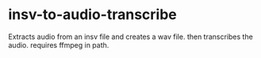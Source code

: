# insv-to-audio-transcribe
Extracts audio from an insv file and creates a wav file. then transcribes the audio. requires ffmpeg in path.

